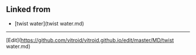 ---
---
## Linked from

* [twist water](twist water.md)


----
[Edit](https://github.com/vitroid/vitroid.github.io/edit/master/MD/twist water.md)
